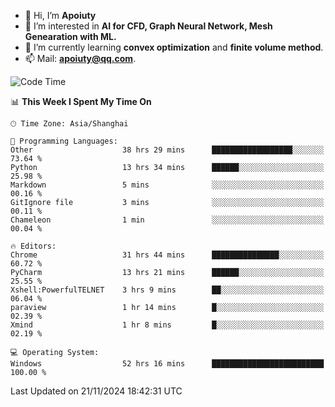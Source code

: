 - 👋 Hi, I’m **Apoiuty**
- 👀 I’m interested in **AI for CFD, Graph Neural Network, Mesh Genearation with ML.**
- 🌱 I’m currently learning **convex optimization** and **finite volume method**.
- 📫 Mail: **apoiuty@qq.com**.


<!--START_SECTION:waka-->
![Code Time](http://img.shields.io/badge/Code%20Time-1%2C442%20hrs%2045%20mins-blue)

📊 **This Week I Spent My Time On** 

```text
🕑︎ Time Zone: Asia/Shanghai

💬 Programming Languages: 
Other                    38 hrs 29 mins      ██████████████████░░░░░░░   73.64 % 
Python                   13 hrs 34 mins      ██████░░░░░░░░░░░░░░░░░░░   25.98 % 
Markdown                 5 mins              ░░░░░░░░░░░░░░░░░░░░░░░░░   00.16 % 
GitIgnore file           3 mins              ░░░░░░░░░░░░░░░░░░░░░░░░░   00.11 % 
Chameleon                1 min               ░░░░░░░░░░░░░░░░░░░░░░░░░   00.04 % 

🔥 Editors: 
Chrome                   31 hrs 44 mins      ███████████████░░░░░░░░░░   60.72 % 
PyCharm                  13 hrs 21 mins      ██████░░░░░░░░░░░░░░░░░░░   25.55 % 
Xshell:PowerfulTELNET    3 hrs 9 mins        ██░░░░░░░░░░░░░░░░░░░░░░░   06.04 % 
paraview                 1 hr 14 mins        █░░░░░░░░░░░░░░░░░░░░░░░░   02.39 % 
Xmind                    1 hr 8 mins         █░░░░░░░░░░░░░░░░░░░░░░░░   02.19 % 

💻 Operating System: 
Windows                  52 hrs 16 mins      █████████████████████████   100.00 % 
```


 Last Updated on 21/11/2024 18:42:31 UTC
<!--END_SECTION:waka-->



<!---
Apoiuty/Apoiuty is a ✨ special ✨ repository because its `README.md` (this file) appears on your GitHub profile.
You can click the Preview link to take a look at your changes.
--->
